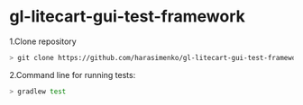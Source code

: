 # gl-litecart-gui-test-framework

1.Clone repository
```bash
> git clone https://github.com/harasimenko/gl-litecart-gui-test-framework
```
2.Command line for running tests:
```bash
> gradlew test
```